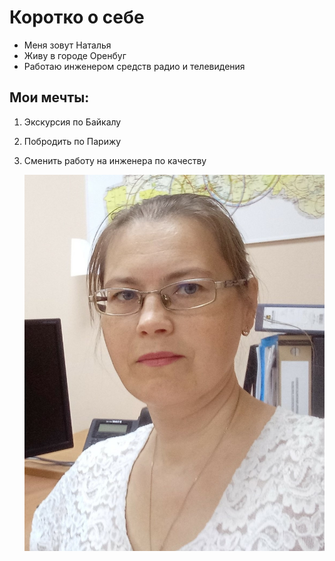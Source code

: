 # Коротко о себе
* Меня зовут Наталья
* Живу в городе Оренбуг
* Работаю инженером средств радио и телевидения

## Мои мечты:
1. Экскурсия по Байкалу
2. Побродить по Парижу
3. Сменить работу на инженера по качеству
   
   
   ![](IMG_20220804_073440_3.jpg)